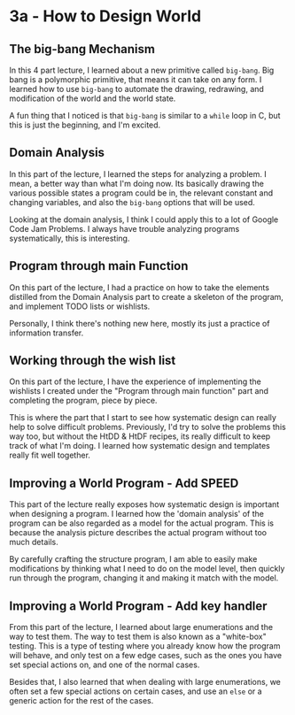 # 3a - How to Design World

## The big-bang Mechanism

In this 4 part lecture, I learned about a new primitive called `big-bang`. Big bang is a polymorphic primitive, that means it can take on any form. I learned how to use `big-bang` to automate the drawing, redrawing, and modification of the world and the world state.

A fun thing that I noticed is that `big-bang` is similar to a `while` loop in C, but this is just the beginning, and I'm excited.

## Domain Analysis

In this part of the lecture, I learned the steps for analyzing a problem. I mean, a better way than what I'm doing now. Its basically drawing the various possible states a program could be in, the relevant constant and changing variables, and also the `big-bang` options that will be used.

Looking at the domain analysis, I think I could apply this to a lot of Google Code Jam Problems. I always have trouble analyzing programs systematically, this is interesting.

## Program through main Function

On this part of the lecture, I had a practice on how to take the elements distilled from the Domain Analysis part to create a skeleton of the program, and implement TODO lists or wishlists.

Personally, I think there's nothing new here, mostly its just a practice of information transfer.

## Working through the wish list

On this part of the lecture, I have the experience of implementing the wishlists I created under the "Program through main function" part and completing the program, piece by piece. 

This is where the part that I start to see how systematic design can really help to solve difficult problems. Previously, I'd try to solve the problems this way too, but without the HtDD & HtDF recipes, its really difficult to keep track of what I'm doing. I learned how systematic design and templates really fit well together.

## Improving a World Program - Add SPEED

This part of the lecture really exposes how systematic design is important when designing a program. I learned how the 'domain analysis' of the program can be also regarded as a model for the actual program. This is because the analysis picture describes the actual program without too much details. 

By carefully crafting the structure program, I am able to easily make modifications by thinking what I need to do on the model level, then quickly run through the program, changing it and making it match with the model.

## Improving a World Program - Add key handler

From this part of the lecture, I learned about large enumerations and the way to test them. The way to test them is also known as a "white-box" testing. This is a type of testing where you already know how the program will behave, and only test on a few edge cases, such as the ones you have set special actions on, and one of the normal cases.

Besides that, I also learned that when dealing with large enumerations, we often set a few special actions on certain cases, and use an `else` or a generic action for the rest of the cases.